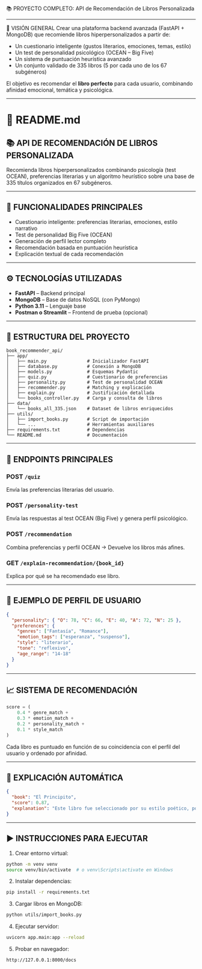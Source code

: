 📚 PROYECTO COMPLETO: API de Recomendación de Libros Personalizada

---

🎯 VISIÓN GENERAL
Crear una plataforma backend avanzada (FastAPI + MongoDB) que recomiende libros hiperpersonalizados a partir de:

* Un cuestionario inteligente (gustos literarios, emociones, temas, estilo)
* Un test de personalidad psicológico (OCEAN – Big Five)
* Un sistema de puntuación heurística avanzado
* Un conjunto validado de 335 libros (5 por cada uno de los 67 subgéneros)

El objetivo es recomendar el **libro perfecto** para cada usuario, combinando afinidad emocional, temática y psicológica.

---

# 📘 README.md

## 📚 API DE RECOMENDACIÓN DE LIBROS PERSONALIZADA

Recomienda libros hiperpersonalizados combinando psicología (test OCEAN), preferencias literarias y un algoritmo heurístico sobre una base de 335 títulos organizados en 67 subgéneros.

---

## 🚀 FUNCIONALIDADES PRINCIPALES

* Cuestionario inteligente: preferencias literarias, emociones, estilo narrativo
* Test de personalidad Big Five (OCEAN)
* Generación de perfil lector completo
* Recomendación basada en puntuación heurística
* Explicación textual de cada recomendación

---

## ⚙️ TECNOLOGÍAS UTILIZADAS

* **FastAPI** – Backend principal
* **MongoDB** – Base de datos NoSQL (con PyMongo)
* **Python 3.11** – Lenguaje base
* **Postman o Streamlit** – Frontend de prueba (opcional)

---

## 🧱 ESTRUCTURA DEL PROYECTO

```
book_recommender_api/
├── app/
│   ├── main.py               # Inicializador FastAPI
│   ├── database.py           # Conexión a MongoDB
│   ├── models.py             # Esquemas Pydantic
│   ├── quiz.py               # Cuestionario de preferencias
│   ├── personality.py        # Test de personalidad OCEAN
│   ├── recommender.py        # Matching y explicación
│   ├── explain.py            # Justificación detallada
│   └── books_controller.py   # Carga y consulta de libros
├── data/
│   └── books_all_335.json    # Dataset de libros enriquecidos
├── utils/
│   ├── import_books.py       # Script de importación
│   └── ...                   # Herramientas auxiliares
├── requirements.txt          # Dependencias
└── README.md                 # Documentación
```

---

## 📌 ENDPOINTS PRINCIPALES

### POST `/quiz`

Envía las preferencias literarias del usuario.

### POST `/personality-test`

Envía las respuestas al test OCEAN (Big Five) y genera perfil psicológico.

### POST `/recommendation`

Combina preferencias y perfil OCEAN → Devuelve los libros más afines.

### GET `/explain-recommendation/{book_id}`

Explica por qué se ha recomendado ese libro.

---

## 🧠 EJEMPLO DE PERFIL DE USUARIO

```json
{
  "personality": { "O": 78, "C": 66, "E": 40, "A": 72, "N": 25 },
  "preferences": {
    "genres": ["Fantasía", "Romance"],
    "emotion_tags": ["esperanza", "suspenso"],
    "style": "literario",
    "tone": "reflexivo",
    "age_range": "14-18"
  }
}
```

---

## 📈 SISTEMA DE RECOMENDACIÓN

```python
score = (
    0.4 * genre_match +
    0.3 * emotion_match +
    0.2 * personality_match +
    0.1 * style_match
)
```

Cada libro es puntuado en función de su coincidencia con el perfil del usuario y ordenado por afinidad.

---

## 💬 EXPLICACIÓN AUTOMÁTICA

```json
{
  "book": "El Principito",
  "score": 0.87,
  "explanation": "Este libro fue seleccionado por su estilo poético, por las emociones que evoca, como nostalgia y ternura, y por encajar con tu sensibilidad alta y tu amor por la filosofía."
}
```

---

## ▶️ INSTRUCCIONES PARA EJECUTAR

1. Crear entorno virtual:

```bash
python -m venv venv
source venv/bin/activate  # o venv\Scripts\activate en Windows
```

2. Instalar dependencias:

```bash
pip install -r requirements.txt
```

3. Cargar libros en MongoDB:

```bash
python utils/import_books.py
```

4. Ejecutar servidor:

```bash
uvicorn app.main:app --reload
```

5. Probar en navegador:

```
http://127.0.0.1:8000/docs
```


